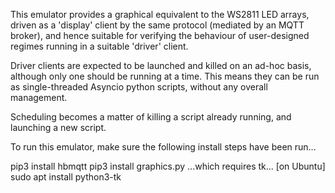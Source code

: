 This emulator provides a graphical equivalent to the WS2811 LED arrays, driven as a 'display' client by the same protocol (mediated by an MQTT broker), and hence suitable for verifying the behaviour of user-designed regimes running in a suitable 'driver' client.

Driver clients are expected to be launched and killed on an ad-hoc basis, although only one should be running at a time. This means they can be run as single-threaded Asyncio python scripts, without any overall management. 

Scheduling becomes a matter of killing a script already running, and launching a new script.

To run this emulator, make sure the following install steps have been run...

pip3 install hbmqtt
pip3 install graphics.py
...which requires tk...
[on Ubuntu] sudo apt install python3-tk

